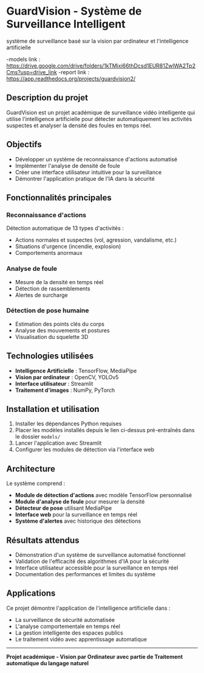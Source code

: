# GuardVision - Système de Surveillance Intelligent
système de surveillance basé sur la vision par ordinateur et l'intelligence artificielle 

-models link : https://drive.google.com/drive/folders/1kTMjxi66thDcsd1EUR81ZwlWA2Tp2Cms?usp=drive_link
-report link : https://app.readthedocs.org/projects/guardvision2/

## Description du projet

GuardVision est un projet académique de surveillance vidéo intelligente qui utilise l'intelligence artificielle pour détecter automatiquement les activités suspectes et analyser la densité des foules en temps réel.

## Objectifs

- Développer un système de reconnaissance d'actions automatisé
- Implémenter l'analyse de densité de foule
- Créer une interface utilisateur intuitive pour la surveillance
- Démontrer l'application pratique de l'IA dans la sécurité

## Fonctionnalités principales

### Reconnaissance d'actions
Détection automatique de 13 types d'activités :
- Actions normales et suspectes (vol, agression, vandalisme, etc.)
- Situations d'urgence (incendie, explosion)
- Comportements anormaux

### Analyse de foule
- Mesure de la densité en temps réel
- Détection de rassemblements
- Alertes de surcharge

### Détection de pose humaine
- Estimation des points clés du corps
- Analyse des mouvements et postures
- Visualisation du squelette 3D

## Technologies utilisées

- **Intelligence Artificielle** : TensorFlow, MediaPipe
- **Vision par ordinateur** : OpenCV, YOLOv5
- **Interface utilisateur** : Streamlit
- **Traitement d'images** : NumPy, PyTorch

## Installation et utilisation

1. Installer les dépendances Python requises
2. Placer les modèles installés depuis le lien ci-dessus pré-entraînés dans le dossier `models/`
3. Lancer l'application avec Streamlit
4. Configurer les modules de détection via l'interface web

## Architecture

Le système comprend :
- **Module de détection d'actions** avec modèle TensorFlow personnalisé
- **Module d'analyse de foule** pour mesurer la densité
- **Détecteur de pose** utilisant MediaPipe
- **Interface web** pour la surveillance en temps réel
- **Système d'alertes** avec historique des détections

## Résultats attendus

- Démonstration d'un système de surveillance automatisé fonctionnel
- Validation de l'efficacité des algorithmes d'IA pour la sécurité
- Interface utilisateur accessible pour la surveillance en temps réel
- Documentation des performances et limites du système

## Applications

Ce projet démontre l'application de l'intelligence artificielle dans :
- La surveillance de sécurité automatisée
- L'analyse comportementale en temps réel
- La gestion intelligente des espaces publics
- Le traitement vidéo avec apprentissage automatique

---

**Projet académique - Vision par Ordinateur avec partie de Traitement automatique du langage naturel**
